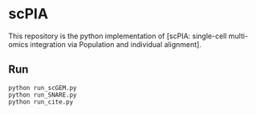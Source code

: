 # scPIA

This repository is the python implementation of [scPIA: single-cell multi-omics integration via Population and individual alignment]. 



## Run


```run
python run_scGEM.py
python run_SNARE.py
python run_cite.py
```
